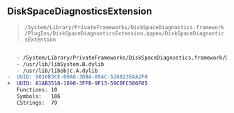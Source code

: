 ## DiskSpaceDiagnosticsExtension

> `/System/Library/PrivateFrameworks/DiskSpaceDiagnostics.framework/PlugIns/DiskSpaceDiagnosticsExtension.appex/DiskSpaceDiagnosticsExtension`

```diff

   - /System/Library/PrivateFrameworks/DiskSpaceDiagnostics.framework/DiskSpaceDiagnostics
   - /usr/lib/libSystem.B.dylib
   - /usr/lib/libobjc.A.dylib
-  UUID: 9816B3CE-00A8-3DBA-894C-528023EAA2F0
+  UUID: A1AB3518-1690-3FFB-9F13-59C0FC506F05
   Functions: 10
   Symbols:   186
   CStrings:  79

```
